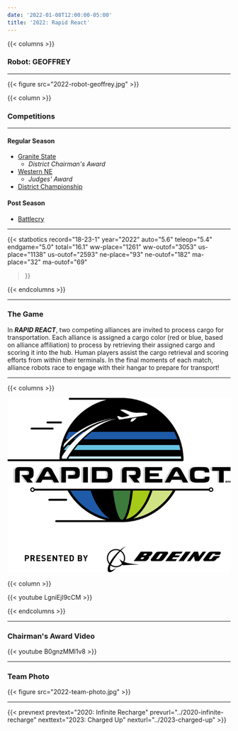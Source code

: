 ```yaml
---
date: '2022-01-08T12:00:00-05:00'
title: '2022: Rapid React'
---
```


{{< columns >}}

### Robot: GEOFFREY

---

{{< figure src="2022-robot-geoffrey.jpg" >}}

{{< column >}}

### Competitions

---

#### Regular Season

* [Granite State](https://www.thebluealliance.com/event/2022nhgrs)
  * _District Chairman's Award_
* [Western NE](https://www.thebluealliance.com/event/2022mawne)
  * _Judges' Award_
* [District Championship](https://www.thebluealliance.com/event/2022necmp2)

#### Post Season

* [Battlecry](https://www.thebluealliance.com/event/2022bc)

---

{{< statbotics
    record="18-23-1" year="2022"
    auto="5.6" teleop="5.4" endgame="5.0" total="16.1"
    ww-place="1261" ww-outof="3053"
    us-place="1138" us-outof="2593"
    ne-place="93"  ne-outof="182"
    ma-place="32"  ma-outof="69"
>}}

{{< endcolumns >}}

---

### The Game

In **_RAPID REACT_**, two competing alliances are invited to process cargo for transportation. Each alliance is assigned a cargo color (red or blue, based on alliance affiliation) to process by retrieving their assigned cargo and scoring it into the hub. Human players assist the cargo retrieval and scoring efforts from within their terminals. In the final moments of each match, alliance robots race to engage with their hangar to prepare for transport!  

---

{{< columns >}}

[![Rapid React Logo](rapid-react-frc-logo.svg)](https://en.wikipedia.org/wiki/Rapid_React)

{{< column >}}

{{< youtube LgniEjI9cCM >}}

{{< endcolumns >}}

---

### Chairman's Award Video

{{< youtube B0gnzMMl1v8 >}}

---

### Team Photo

{{< figure src="2022-team-photo.jpg" >}}

---

{{< prevnext  prevtext="2020: Infinite Recharge" prevurl="../2020-infinite-recharge" nexttext="2023: Charged Up" nexturl="../2023-charged-up" >}}